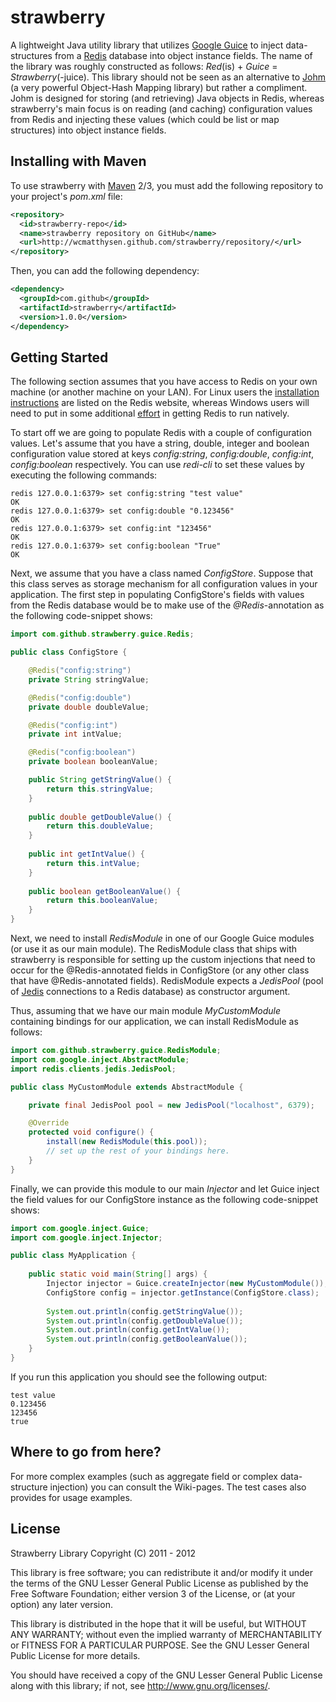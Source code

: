 strawberry
==========
A lightweight Java utility library that utilizes [Google Guice](http://code.google.com/p/google-guice) to inject data-structures from a [Redis](http://redis.io) database into object instance fields. The name of the library was roughly constructed as follows: _Red_(is) + _Guice_ = _Strawberry_(-juice). This library should not be seen as an alternative to [Johm](https://github.com/xetorthio/johm) (a very powerful Object-Hash Mapping library) but rather a compliment. Johm is designed for storing (and retrieving) Java objects in Redis, whereas strawberry's main focus is on reading (and caching) configuration values from Redis and injecting these values (which could be list or map structures) into object instance fields.

Installing with Maven
---------------------
To use strawberry with [Maven](http://maven.apache.org) 2/3, you must add the following repository to your project's _pom.xml_ file:

```xml
<repository>
  <id>strawberry-repo</id>
  <name>strawberry repository on GitHub</name>
  <url>http://wcmatthysen.github.com/strawberry/repository/</url>
</repository>
```

Then, you can add the following dependency:

```xml
<dependency>
  <groupId>com.github</groupId>
  <artifactId>strawberry</artifactId>
  <version>1.0.0</version>
</dependency>
```

Getting Started
---------------
The following section assumes that you have access to Redis on your own machine (or another machine on your LAN). For Linux users the [installation instructions](http://redis.io/download) are listed on the Redis website, whereas Windows users will need to put in some additional [effort](http://suretalent.blogspot.com/2011/11/installing-redis-database-as-windows.html) in getting Redis to run natively.

To start off we are going to populate Redis with a couple of configuration values. Let's assume that you have a string, double, integer and boolean configuration value stored at keys _config:string_, _config:double_, _config:int_, _config:boolean_ respectively. You can use _redi-cli_ to set these values by executing the following commands:

    redis 127.0.0.1:6379> set config:string "test value"
    OK
    redis 127.0.0.1:6379> set config:double "0.123456"
    OK
    redis 127.0.0.1:6379> set config:int "123456"
    OK
    redis 127.0.0.1:6379> set config:boolean "True"
    OK

Next, we assume that you have a class named _ConfigStore_. Suppose that this class serves as storage mechanism for all configuration values in your application. The first step in populating ConfigStore's fields with values from the Redis database would be to make use of the _@Redis_-annotation as the following code-snippet shows:

```java
import com.github.strawberry.guice.Redis;

public class ConfigStore {

    @Redis("config:string")
    private String stringValue;

    @Redis("config:double")
    private double doubleValue;

    @Redis("config:int")
    private int intValue;

    @Redis("config:boolean")
    private boolean booleanValue;

    public String getStringValue() {
        return this.stringValue;
    }
 
    public double getDoubleValue() {
        return this.doubleValue;
    }
    
    public int getIntValue() {
        return this.intValue;
    }
 
    public boolean getBooleanValue() {
        return this.booleanValue;
    }
}
```

Next, we need to install _RedisModule_ in one of our Google Guice modules (or use it as our main module). The RedisModule class that ships with strawberry is responsible for setting up the custom injections that need to occur for the @Redis-annotated fields in ConfigStore (or any other class that have @Redis-annotated fields). RedisModule expects a _JedisPool_ (pool of [Jedis](https://github.com/xetorthio/jedis) connections to a Redis database) as constructor argument.

Thus, assuming that we have our main module _MyCustomModule_ containing bindings for our application, we can install RedisModule as follows:

```java
import com.github.strawberry.guice.RedisModule;
import com.google.inject.AbstractModule;
import redis.clients.jedis.JedisPool;

public class MyCustomModule extends AbstractModule {

    private final JedisPool pool = new JedisPool("localhost", 6379);

    @Override
    protected void configure() {
        install(new RedisModule(this.pool));
        // set up the rest of your bindings here.
    }
}
```

Finally, we can provide this module to our main _Injector_ and let Guice inject the field values for our ConfigStore instance as the following code-snippet shows:

```java
import com.google.inject.Guice;
import com.google.inject.Injector;

public class MyApplication {
    
    public static void main(String[] args) {
        Injector injector = Guice.createInjector(new MyCustomModule());
        ConfigStore config = injector.getInstance(ConfigStore.class);
        
        System.out.println(config.getStringValue());
        System.out.println(config.getDoubleValue());
        System.out.println(config.getIntValue());
        System.out.println(config.getBooleanValue());
    }
}
```

If you run this application you should see the following output:

    test value
    0.123456
    123456
    true

Where to go from here?
----------------------
For more complex examples (such as aggregate field or complex data-structure injection) you can consult the Wiki-pages. The test cases also provides for usage examples.

License
-------
Strawberry Library
Copyright (C) 2011 - 2012

This library is free software; you can redistribute it and/or modify
it under the terms of the GNU Lesser General Public License as published by
the Free Software Foundation; either version 3 of the License, or
(at your option) any later version.

This library is distributed in the hope that it will be useful,
but WITHOUT ANY WARRANTY; without even the implied warranty of
MERCHANTABILITY or FITNESS FOR A PARTICULAR PURPOSE.  See the
GNU Lesser General Public License for more details.

You should have received a copy of the GNU Lesser General Public License
along with this library; if not, see <http://www.gnu.org/licenses/>.
